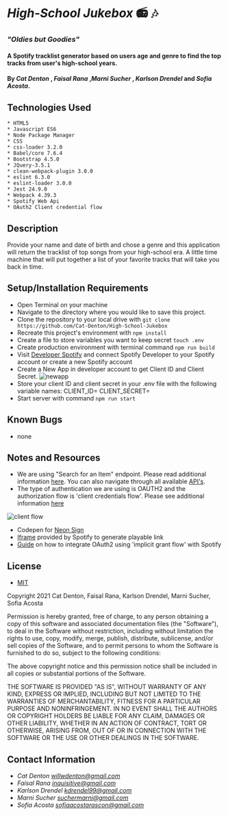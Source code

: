 # _High-School Jukebox_   📻 🎶 


### _"Oldies but Goodies"_ 


#### A Spotify tracklist generator based on users age and genre to find the top tracks from user's high-school years. 

#### By _**Cat Denton**_ , _**Faisal Rana**_ ,_**Marni Sucher**_ , _**Karlson Drendel**_ and _**Sofia Acosta**_. 


## Technologies Used
```
* HTML5
* Javascript ES6
* Node Package Manager
* CSS
* css-loader 3.2.0
* Babel/core 7.6.4
* Bootstrap 4.5.0
* JQuery-3.5.1
* clean-webpack-plugin 3.0.0
* eslint 6.3.0
* eslint-loader 3.0.0
* Jest 24.9.0
* Webpack 4.39.3 
* Spotify Web Api 
* OAuth2 Client credential flow 
```

## Description
Provide your name and date of birth and chose a genre and this application will return the tracklist of top songs from your high-school era. A little time machine that will put together a list of your favorite tracks that will take you back in time. 


## Setup/Installation Requirements
* Open Terminal on your machine 
* Navigate to the directory where you would like to save this project.
* Clone the repository to your local drive with `git clone https://github.com/Cat-Denton/High-School-Jukebox`
* Recreate this project's environment with `npm install`
* Create a file to store variables you want to keep secret `touch .env`
* Create production environment with terminal command `npm run build`
* Visit [Developer Spotify](https://developer.spotify.com/documentation/web-api/) and connect Spotify Developer to your Spotify account or create a new Spotify account
* Create a New App in developer account to get Client ID and Client Secret. 
![newapp](/images/new_app.png)
* Store your client ID and client secret in your .env file with the following variable names: CLIENT_ID= CLIENT_SECRET=
* Start server with command `npm run start`

## Known Bugs
* none

## Notes and Resources
* We are using "Search for an Item" endpoint. Please read additional information [here](https://developer.spotify.com/documentation/web-api/reference/#endpoint-search). You can also navigate through all available [API's](https://developer.spotify.com/documentation/web-api/reference/). 
* The type of authentication we are using is OAUTH2 and the authorization flow is 'client credentials flow'. Please see additional information [here](https://developer.spotify.com/documentation/general/guides/authorization-guide/) 

![client flow](/images/client_flow.png)
* Codepen for [Neon Sign](https://codepen.io/KevinOgden/pen/JEwjBB) 
* [Iframe](https://www.w3schools.com/tags/tag_iframe.asp) provided by Spotify to generate playable link
* [Guide](https://leemartin.dev/creating-a-simple-spotify-authorization-popup-in-javascript-7202ce86a02f) on how to integrate OAuth2 using 'implicit grant flow' with Spotify 
## License
* [MIT](https://choosealicense.com/licenses/mit)


Copyright 2021 Cat Denton, Faisal Rana, Karlson Drendel, Marni Sucher, Sofia Acosta

Permission is hereby granted, free of charge, to any person obtaining a copy of this software and associated documentation files (the "Software"), to deal in the Software without restriction, including without limitation the rights to use, copy, modify, merge, publish, distribute, sublicense, and/or sell copies of the Software, and to permit persons to whom the Software is furnished to do so, subject to the following conditions:

The above copyright notice and this permission notice shall be included in all copies or substantial portions of the Software.

THE SOFTWARE IS PROVIDED "AS IS", WITHOUT WARRANTY OF ANY KIND, EXPRESS OR IMPLIED, INCLUDING BUT NOT LIMITED TO THE WARRANTIES OF MERCHANTABILITY, FITNESS FOR A PARTICULAR PURPOSE AND NONINFRINGEMENT. IN NO EVENT SHALL THE AUTHORS OR COPYRIGHT HOLDERS BE LIABLE FOR ANY CLAIM, DAMAGES OR OTHER LIABILITY, WHETHER IN AN ACTION OF CONTRACT, TORT OR OTHERWISE, ARISING FROM, OUT OF OR IN CONNECTION WITH THE SOFTWARE OR THE USE OR OTHER DEALINGS IN THE SOFTWARE.


## Contact Information
* _Cat Denton <willwdenton@gmail.com>_ 
* _Faisal Rana <inquisitive@gmail.com>_
* _Karlson Drendel <kdrendel99@gmail.com>_
* _Marni Sucher <suchermarni@gmail.com>_
* _Sofia Acosta <sofiaacostarascon@gmail.com>_
